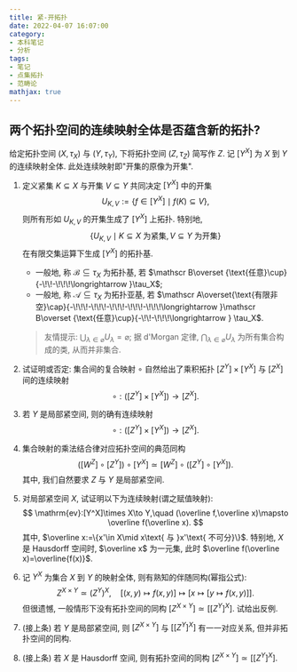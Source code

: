 ```yaml
---
title: 紧-开拓扑
date: 2022-04-07 16:07:00
category: 
- 本科笔记
- 分析
tags: 
- 笔记
- 点集拓扑
- 范畴论
mathjax: true
---
```


## 两个拓扑空间的连续映射全体是否蕴含新的拓扑? 

给定拓扑空间 $(X,\tau_X)$ 与 $(Y,\tau _Y)$, 下将拓扑空间 $(Z,\tau_Z)$ 简写作 $Z$. 记 $[Y^X]$ 为 $X$ 到 $Y$ 的连续映射全体. 此处连续映射即"开集的原像为开集". 

1. 定义紧集 $K\subseteq X$ 与开集 $V\subseteq Y$ 共同决定 $[Y^X]$ 中的开集
   $$
   U_{K,V}:=\{f\in [Y^X]\mid f(K)\subseteq V\},
   $$
   则所有形如 $U_{K,V}$ 的开集生成了 $[Y^X]$ 上拓扑. 特别地, 
   $$
   \{U_{K,V}\mid K\subseteq X\text{ 为紧集},V\subseteq Y\text{ 为开集}\}
   $$
   在有限交集运算下生成 $[Y^X]$ 的拓扑基. 

   * 一般地, 称 $\mathscr B\subseteq \tau _X$ 为拓扑基, 若 $\mathscr B\overset {\text{任意}\cup}{-\!\!-\!\!\!\longrightarrow }\tau_X$;
   * 一般地, 称 $\mathscr A\subseteq \tau _X$ 为拓扑亚基, 若 $\mathscr A\overset{\text{有限非空}\cap}{-\!\!\!-\!\!\!-\!\!\!-\!\!\!-\!\!\!\longrightarrow }\mathscr B\overset {\text{任意}\cup}{-\!\!-\!\!\!\longrightarrow } \tau_X$.

   > 友情提示: $\bigcup_{\lambda \in \varnothing}U_\lambda=\varnothing$; 据 d'Morgan 定律, $\bigcap_{\lambda\in \varnothing}U_\lambda$ 为所有集合构成的类, 从而并非集合. 

2. 试证明或否定: 集合间的复合映射 $\circ$ 自然给出了乘积拓扑 $[Z^Y]\times [Y^X]$ 与 $[Z^X]$ 间的连续映射 
   $$
   \circ :([Z^Y]\times [Y^X])\to [Z^X].
   $$

3. 若 $Y$​ 是局部紧空间, 则的确有连续映射
   $$
   \circ :([Z^Y]\times [Y^X])\to [Z^X].
   $$

4. 集合映射的乘法结合律对应拓扑空间的典范同构
   $$
   ([W^Z]\circ [Z^Y])\circ [Y^X]\simeq [W^Z]\circ([Z^Y]\circ [Y^X]).
   $$
   其中, 我们自然要求 $Z$ 与 $Y$ 是局部紧空间.

5. 对局部紧空间 $X$, 试证明以下为连续映射(谓之赋值映射): 
   $$
   \mathrm{ev}:[Y^X]\times X\to Y,\quad (\overline f,\overline x)\mapsto \overline f(\overline x).
   $$
   其中, $\overline x:=\{x'\in X\mid x\text{ 与 }x'\text{ 不可分}\}$. 特别地, $X$ 是 Hausdorff 空间时, $\overline x$ 为一元集, 此时 $\overline f(\overline x)=\overline{f(x)}$. 

6. 记 $Y^X$ 为集合 $X$ 到 $Y$​ 的映射全体, 则有熟知的伴随同构(幂指公式): 
   $$
   Z^{X\times Y}\simeq (Z^Y)^X,\quad [(x,y)\mapsto f(x,y)]\mapsto [x\mapsto [y\mapsto f(x,y)]].
   $$
   但很遗憾, 一般情形下没有拓扑空间的同构 $[Z^{X\times Y}]\simeq [[Z^Y]^X]$. 试给出反例.

7. (接上条) 若 $Y$ 是局部紧空间, 则 $[Z^{X\times Y}]$ 与 $[[Z^Y]^X]$ 有一一对应关系, 但并非拓扑空间的同构.

8. (接上条) 若 $X$ 是 Hausdorff 空间, 则有拓扑空间的同构 $[Z^{X\times Y}]\simeq [[Z^Y]^X]$. 